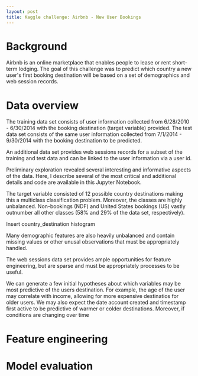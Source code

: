 ```yaml
---
layout: post
title: Kaggle challenge: Airbnb - New User Bookings 
---
```


# Background

Airbnb is an online marketplace that enables people to lease or rent short-term lodging.  The goal of this challenge was to predict which country a new user's first booking destination will be based on a set of demographics and web session records.

# Data overview

The training data set consists of user information collected from 6/28/2010 - 6/30/2014 with the booking destination (target variable) provided.  The test data set consists of the same user information collected from 7/1/2014 - 9/30/2014 with the booking destination to be predicted.  

An additional data set provides web sessions records for a subset of the training and test data and can be linked to the user information via a user id.  



Preliminary exploration revealed several interesting and informative aspects of the data.  Here, I describe several of the most critical and additional details and code are available in this Jupyter Notebook.

The target variable consisted of 12 possible country destinations making this a multiclass classification problem.  Moreover, the classes are highly unbalanced.  Non-bookings (NDF) and United States bookings (US) vastly outnumber all other classes (58% and 29% of the data set, respectively).  

Insert country_destination histogram


Many demographic features are also heavily unbalanced and contain missing values or other unusal observations that must be appropriately handled.

The web sessions data set provides ample opportunities for feature engineering, but are sparse and must be appropriately processes to be useful.  

We can generate a few initial hypotheses about which variables may be most predictive of the users destination.  For example, the age of the user may correlate with income, allowing for more expensive destinatios for older users.  We may also expect the date account created and timestamp first active to be predictive of warmer or colder destinations.  Moreover, if conditions are changing over time

# Feature engineering





# Model evaluation



